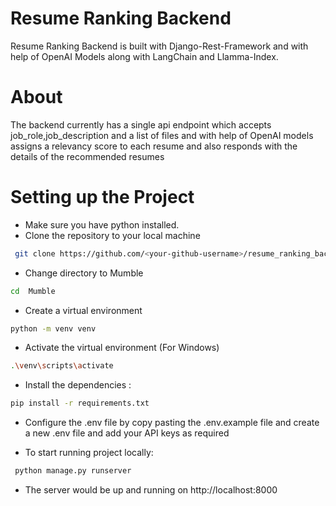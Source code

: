 # Resume Ranking Backend

Resume Ranking Backend is built with Django-Rest-Framework and with help of OpenAI Models along with LangChain and Llamma-Index.

# About 

The backend currently has a single api endpoint which accepts job_role,job_description and a list of files and with help of OpenAI models 
assigns a relevancy score to each resume and also responds with the details of the recommended resumes


# Setting up the Project

* Make sure you have python installed.
* Clone the repository to your local machine
```bash
 git clone https://github.com/<your-github-username>/resume_ranking_backend.git
```
* Change directory to Mumble 
 ```bash
 cd  Mumble
 ```
* Create a virtual environment
 ```bash
 python -m venv venv
 ```
* Activate the virtual environment (For Windows)
 ```bash
 .\venv\scripts\activate  
 ``` 
* Install the dependencies : 
 ```bash
 pip install -r requirements.txt
 ```
* Configure the .env file by copy pasting the .env.example file and create a new .env file and add your API keys as required 

* To start running project locally:
```bash
 python manage.py runserver
 ```
* The server would be up and running on http://localhost:8000